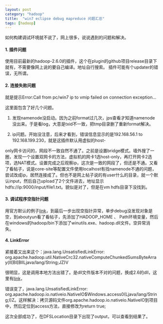 ```yaml
---
layout: post
category: "hadoop"
title:  "win7 eclipse debug mapreduce 问题汇总"
tags: [hadoop]
---
```


如何构建调试环境就不说了，网上很多，说说遇到的问题和解决。

#### 1. 插件问题

使用目前最新的hadoop-2.6.0的插件，这个在plugin的github项目release目录下就有，不需要像网上说的要自己编译。地址自行搜索。
插件可能有个updater的错误，无所谓。

#### 2. 连接失败问题

就是提示Error:Call from pc/win7 ip to vmip failed on connection exception...

这里面包含了好几个问题。

1. 发现namenode没启动。因为之前format过几次，jps查看才知道namenode没出来。于是看log，大意是txid不一致，把tmp目录删了重新format解决。

2. ip问题。开始没注意，后来才看到，错误信息显示的是192.168.56.1 to 192.168.199.230，就是这插件默认用虚拟的host-

only网卡访问的，网段不一致自然不通了。之前是设置bridge模式。墙外搜了一圈，发现一个设置双网卡的方法，虚拟机的网卡1选host-only，再打开网卡2选项，选NAT模式。设置完成之后观察ip，这次是一致的网段了，但还是不通。又看了看帖子，说是core-site等配置文件使用localhost有找namenode不通的问题，尝试改成ip，居然连接成了。但也不是网上帖子说的有user什么的目录，就一个默认input，然后自己upload了2个文件进去，地址显示hdfs://ip:9000/input/file1.txt。貌似是对了，但是在vm hdfs目录下没找到。

#### 3. 调试程序空指针问题

用官方默认的例子[link](http://hadoop.apache.org/docs/current/hadoop-mapreduce-client/hadoop-mapreduce-client-core/MapReduceTutorial.html#Example:_WordCount_v1.0)，到最后一步出现空指针异常，单步debug没发现对象是空，到aboutyun看了看帖子，先添加了HADOOP_HOME 、 Path环境变量，然后在windows的hadoop/bin下添加了winutils.exe、hadoop.dll文件。空异常消失。

#### 4. LinkError

紧接着又出来这个：java.lang.UnsatisfiedLinkError: org.apache.hadoop.util.NativeCrc32.nativeComputeChunkedSumsByteArray(II[BI[BIILjava/lang/String;JZ)V

很明显，这是调用本地方法出错了。是dll文件版本不对的问题，换成2.6的dll，这里有[link](http://pan.baidu.com/s/1dcnZS)，

错误变了，java.lang.UnsatisfiedLinkError: org.apache.hadoop.io.nativeio.NativeIO$Windows.access0(Ljava/lang/String;I)Z。这样解决：拷贝源码文件org.apache.hadoop.io.nativeio.NativeIO到项目中，然后定位到access方法，直接修改为return true; 

这次全部成功了，在DFSLocation目录下出现了output，可以查看到结果了。


